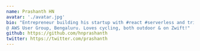 ```yaml
---
name: Prashanth HN
avatar: './avatar.jpg'
bio: "Entrepreneur building his startup with #react #serverless and tries to do everything serverless! AWS Community Leader
@ AWS User Group, Bengaluru. Loves cycling, both outdoor & on Zwift!"
github: https://github.com/hnprashanth
twitter: https://twitter.com/prashanth
---
```

